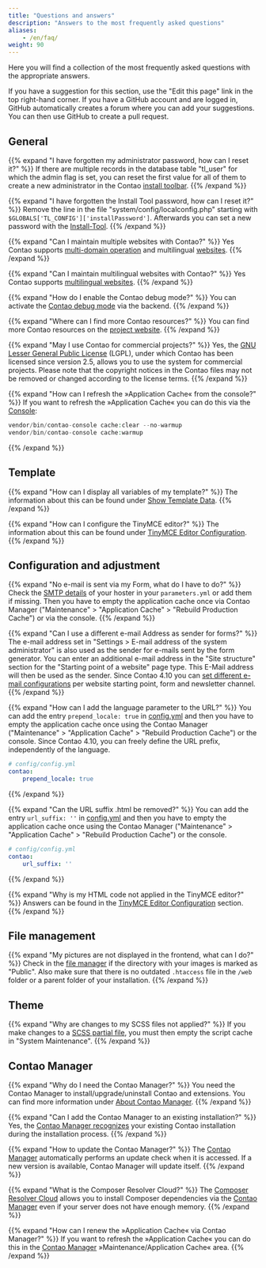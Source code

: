 ```yaml
---
title: "Questions and answers"
description: "Answers to the most frequently asked questions"
aliases:
    - /en/faq/
weight: 90
---
```


Here you will find a collection of the most frequently asked questions with the appropriate answers.

If you have a suggestion for this section, use the "Edit this page" link in the top right-hand corner.
If you have a GitHub account and are logged in, GitHub automatically creates a forum where you can add your suggestions. 
You can then use GitHub to create a pull request.


## General

{{% expand "I have forgotten my administrator password, how can I reset it?" %}}
If there are multiple records in the database table "tl_user" for which the admin flag is set, you can reset the first 
value for all of them to create a new administrator in the Contao [install toolbar](/en/installation/contao-installtool/).
{{% /expand %}}

{{% expand "I have forgotten the Install Tool password, how can I reset it?" %}}
Remove the line in the file "system/config/localconfig.php" starting with `$GLOBALS['TL_CONFIG']['installPassword']`. 
Afterwards you can set a new password with the [Install-Tool](/en/installation/contao-installtool/).
{{% /expand %}}

{{% expand "Can I maintain multiple websites with Contao?" %}}
Yes Contao supports [multi-domain operation](/en/layout/site-structure/multi-domain-operation/) and 
multilingual [websites](/en/layout/site-structure/multilingual-websites/).
{{% /expand %}}

{{% expand "Can I maintain multilingual websites with Contao?" %}}
Yes Contao supports [multilingual websites](/en/layout/site-structure/multilingual-websites/).
{{% /expand %}}

{{% expand "How do I enable the Contao debug mode?" %}}
You can activate the [Contao debug mode](/en/system/debug-mode/) via the backend.
{{% /expand %}}

{{% expand "Where can I find more Contao resources?" %}}
You can find more Contao resources on the [project website](https://contao.org/en/network.html).
{{% /expand %}}

{{% expand "May I use Contao for commercial projects?" %}}
Yes, the [GNU Lesser General Public License](https://www.gnu.org/licenses/old-licenses/lgpl-2.1.html) (LGPL), 
under which Contao has been licensed since version 2.5, allows you to use the system for commercial projects. 
Please note that the copyright notices in the Contao files may not be removed or changed according to the license terms.
{{% /expand %}}

{{% expand "How can I refresh the »Application Cache« from the console?" %}}
If you want to refresh the »Application Cache« you can do this via the 
[Console](https://docs.contao.org/dev/reference/commands/): 

```php
vendor/bin/contao-console cache:clear --no-warmup
vendor/bin/contao-console cache:warmup
```
{{% /expand %}}



## Template

{{% expand "How can I display all variables of my template?" %}}
The information about this can be found under [Show Template Data](/en/layout/templates/template-data/).
{{% /expand %}}

{{% expand "How can I configure the TinyMCE editor?" %}}
The information about this can be found under [TinyMCE Editor Configuration](/en/guides/tinymce-configuration/).
{{% /expand %}}


## Configuration and adjustment

{{% expand "No e-mail is sent via my Form, what do I have to do?" %}}
Check the [SMTP details](/en/system/settings/#e-mail-sending-configuration) of your hoster in your `parameters.yml` or add them if missing.
Then you have to empty the application cache once via Contao Manager ("Maintenance" &gt; "Application Cache" &gt; "Rebuild Production Cache") 
or via the console.
{{% /expand %}}

{{% expand "Can I use a different e-mail Address as sender for forms?" %}}
The e-mail address set in "Settings &gt; E-mail address of the system administrator" is also used as the sender for e-mails sent by the form generator. 
You can enter an additional e-mail address in the "Site structure" section for the "Starting point of a website" page type. 
This E-Mail address will then be used as the sender.
Since Contao 4.10 you can [set different e-mail configurations](/en/system/settings/#different-e-mail-configurations-and-sender-addresses) per website starting point, form and newsletter channel.
{{% /expand %}}

{{% expand "How can I add the language parameter to the URL?" %}}
You can add the entry `prepend_locale: true` in [config.yml](/en/system/settings/#config-yml) and then you have to 
empty the application cache once using the Contao Manager ("Maintenance" &gt; "Application Cache" &gt; "Rebuild Production Cache") or the console.
Since Contao 4.10, you can freely define the URL prefix, independently of the language.
```yml
# config/config.yml
contao:
    prepend_locale: true
```
{{% /expand %}}

{{% expand "Can the URL suffix .html be removed?" %}}
You can add the entry `url_suffix: ''` in [config.yml](/en/system/settings/#config-yml) and then you have to 
empty the application cache once using the Contao Manager ("Maintenance" &gt; "Application Cache" &gt; "Rebuild Production Cache") or the console. 
```yml
# config/config.yml
contao:
    url_suffix: ''
```
{{% /expand %}}

{{% expand "Why is my HTML code not applied in the TinyMCE editor?" %}}
Answers can be found in the [TinyMCE Editor Configuration](/en/guides/tinymce-configuration/) section.
{{% /expand %}}


## File management

{{% expand "My pictures are not displayed in the frontend, what can I do?" %}}
Check in the [file manager](/en/file-manager/) if the directory with your images is marked as "Public". Also make sure that there is no outdated `.htaccess` file in the `/web` folder or a parent folder of your installation.
{{% /expand %}}


## Theme

{{% expand "Why are changes to my SCSS files not applied?" %}}
If you make changes to a [SCSS partial file](/en/guides/sass-less-integration/), 
you must then empty the script cache in "System Maintenance". 
{{% /expand %}}


## Contao Manager

{{% expand "Why do I need the Contao Manager?" %}}
You need the Contao Manager to install/upgrade/uninstall Contao and extensions. You can find more information 
under [About Contao Manager](/en/installation/contao-manager/).
{{% /expand %}}

{{% expand "Can I add the Contao Manager to an existing installation?" %}}
Yes, the [Contao Manager recognizes](/en/installation/contao-manager/#can-contao-manager-be-added-to-an-existing-installation) 
your existing Contao installation during the installation process. 
{{% /expand %}}

{{% expand "How to update the Contao Manager?" %}}
The [Contao Manager](/en/installation/contao-manager/#how-to-update-the-contao-manager) automatically performs 
an update check when it is accessed. If a new version is available, Contao Manager will update itself.
{{% /expand %}}

{{% expand "What is the Composer Resolver Cloud?" %}}
The [Composer Resolver Cloud](https://composer-resolver.cloud/) allows you to install Composer dependencies 
via the [Contao Manager](/en/installation/contao-manager/) even if your server does not have enough memory.
{{% /expand %}}

{{% expand "How can I renew the »Application Cache« via Contao Manager?" %}}
If you want to refresh the »Application Cache« you can do this in the 
[Contao Manager](/en/installation/contao-manager/) »Maintenance/Application Cache« area.
{{% /expand %}}